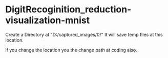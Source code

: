 # DigitRecoginition_reduction-visualization-mnist

Create a Directory at "D:/captured_images/0/"
It will save temp files at this location.

if you change the location you the change path at coding also.

